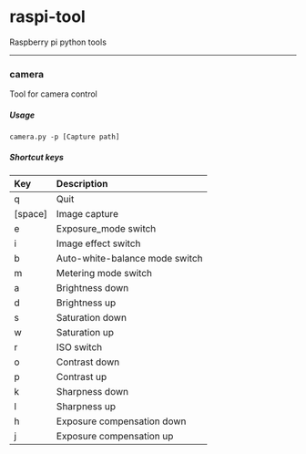 # raspi-tool
Raspberry pi python tools

-----

### camera
Tool for camera control

##### Usage

```
camera.py -p [Capture path]
```

##### Shortcut keys

|    Key    |     Description    |
|:----------|:----------|
| q | Quit |
| [space] | Image capture |
| e | Exposure_mode switch |
| i | Image effect switch |
| b | Auto-white-balance mode switch |
| m | Metering mode switch |
| a | Brightness down |
| d | Brightness up |
| s | Saturation down |
| w | Saturation up |
| r | ISO switch |
| o | Contrast down |
| p | Contrast up |
| k | Sharpness down |
| l | Sharpness up |
| h | Exposure compensation down |
| j | Exposure compensation up |
